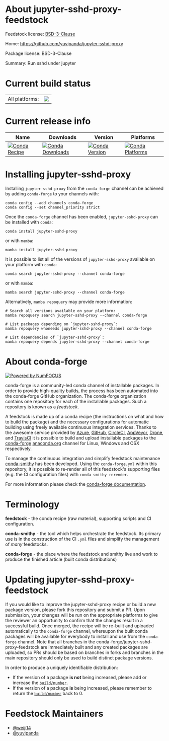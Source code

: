 About jupyter-sshd-proxy-feedstock
==================================

Feedstock license: [BSD-3-Clause](https://github.com/conda-forge/jupyter-sshd-proxy-feedstock/blob/main/LICENSE.txt)

Home: https://github.com/yuvipanda/jupyter-sshd-proxy

Package license: BSD-3-Clause

Summary: Run sshd under jupyter

Current build status
====================


<table><tr><td>All platforms:</td>
    <td>
      <a href="https://dev.azure.com/conda-forge/feedstock-builds/_build/latest?definitionId=23065&branchName=main">
        <img src="https://dev.azure.com/conda-forge/feedstock-builds/_apis/build/status/jupyter-sshd-proxy-feedstock?branchName=main">
      </a>
    </td>
  </tr>
</table>

Current release info
====================

| Name | Downloads | Version | Platforms |
| --- | --- | --- | --- |
| [![Conda Recipe](https://img.shields.io/badge/recipe-jupyter--sshd--proxy-green.svg)](https://anaconda.org/conda-forge/jupyter-sshd-proxy) | [![Conda Downloads](https://img.shields.io/conda/dn/conda-forge/jupyter-sshd-proxy.svg)](https://anaconda.org/conda-forge/jupyter-sshd-proxy) | [![Conda Version](https://img.shields.io/conda/vn/conda-forge/jupyter-sshd-proxy.svg)](https://anaconda.org/conda-forge/jupyter-sshd-proxy) | [![Conda Platforms](https://img.shields.io/conda/pn/conda-forge/jupyter-sshd-proxy.svg)](https://anaconda.org/conda-forge/jupyter-sshd-proxy) |

Installing jupyter-sshd-proxy
=============================

Installing `jupyter-sshd-proxy` from the `conda-forge` channel can be achieved by adding `conda-forge` to your channels with:

```
conda config --add channels conda-forge
conda config --set channel_priority strict
```

Once the `conda-forge` channel has been enabled, `jupyter-sshd-proxy` can be installed with `conda`:

```
conda install jupyter-sshd-proxy
```

or with `mamba`:

```
mamba install jupyter-sshd-proxy
```

It is possible to list all of the versions of `jupyter-sshd-proxy` available on your platform with `conda`:

```
conda search jupyter-sshd-proxy --channel conda-forge
```

or with `mamba`:

```
mamba search jupyter-sshd-proxy --channel conda-forge
```

Alternatively, `mamba repoquery` may provide more information:

```
# Search all versions available on your platform:
mamba repoquery search jupyter-sshd-proxy --channel conda-forge

# List packages depending on `jupyter-sshd-proxy`:
mamba repoquery whoneeds jupyter-sshd-proxy --channel conda-forge

# List dependencies of `jupyter-sshd-proxy`:
mamba repoquery depends jupyter-sshd-proxy --channel conda-forge
```


About conda-forge
=================

[![Powered by
NumFOCUS](https://img.shields.io/badge/powered%20by-NumFOCUS-orange.svg?style=flat&colorA=E1523D&colorB=007D8A)](https://numfocus.org)

conda-forge is a community-led conda channel of installable packages.
In order to provide high-quality builds, the process has been automated into the
conda-forge GitHub organization. The conda-forge organization contains one repository
for each of the installable packages. Such a repository is known as a *feedstock*.

A feedstock is made up of a conda recipe (the instructions on what and how to build
the package) and the necessary configurations for automatic building using freely
available continuous integration services. Thanks to the awesome service provided by
[Azure](https://azure.microsoft.com/en-us/services/devops/), [GitHub](https://github.com/),
[CircleCI](https://circleci.com/), [AppVeyor](https://www.appveyor.com/),
[Drone](https://cloud.drone.io/welcome), and [TravisCI](https://travis-ci.com/)
it is possible to build and upload installable packages to the
[conda-forge](https://anaconda.org/conda-forge) [anaconda.org](https://anaconda.org/)
channel for Linux, Windows and OSX respectively.

To manage the continuous integration and simplify feedstock maintenance
[conda-smithy](https://github.com/conda-forge/conda-smithy) has been developed.
Using the ``conda-forge.yml`` within this repository, it is possible to re-render all of
this feedstock's supporting files (e.g. the CI configuration files) with ``conda smithy rerender``.

For more information please check the [conda-forge documentation](https://conda-forge.org/docs/).

Terminology
===========

**feedstock** - the conda recipe (raw material), supporting scripts and CI configuration.

**conda-smithy** - the tool which helps orchestrate the feedstock.
                   Its primary use is in the construction of the CI ``.yml`` files
                   and simplify the management of *many* feedstocks.

**conda-forge** - the place where the feedstock and smithy live and work to
                  produce the finished article (built conda distributions)


Updating jupyter-sshd-proxy-feedstock
=====================================

If you would like to improve the jupyter-sshd-proxy recipe or build a new
package version, please fork this repository and submit a PR. Upon submission,
your changes will be run on the appropriate platforms to give the reviewer an
opportunity to confirm that the changes result in a successful build. Once
merged, the recipe will be re-built and uploaded automatically to the
`conda-forge` channel, whereupon the built conda packages will be available for
everybody to install and use from the `conda-forge` channel.
Note that all branches in the conda-forge/jupyter-sshd-proxy-feedstock are
immediately built and any created packages are uploaded, so PRs should be based
on branches in forks and branches in the main repository should only be used to
build distinct package versions.

In order to produce a uniquely identifiable distribution:
 * If the version of a package **is not** being increased, please add or increase
   the [``build/number``](https://docs.conda.io/projects/conda-build/en/latest/resources/define-metadata.html#build-number-and-string).
 * If the version of a package **is** being increased, please remember to return
   the [``build/number``](https://docs.conda.io/projects/conda-build/en/latest/resources/define-metadata.html#build-number-and-string)
   back to 0.

Feedstock Maintainers
=====================

* [@weiji14](https://github.com/weiji14/)
* [@yuvipanda](https://github.com/yuvipanda/)

